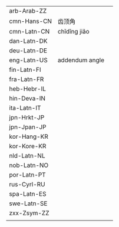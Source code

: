 | | | |
|-|-|-|
| arb-Arab-ZZ |  |  |
| cmn-Hans-CN | 齿顶角 |  |
| cmn-Latn-CN | chǐdǐng jiǎo |  |
| dan-Latn-DK |  |  |
| deu-Latn-DE |  |  |
| eng-Latn-US | addendum angle |  |
| fin-Latn-FI |  |  |
| fra-Latn-FR |  |  |
| heb-Hebr-IL |  |  |
| hin-Deva-IN |  |  |
| ita-Latn-IT |  |  |
| jpn-Hrkt-JP |  |  |
| jpn-Jpan-JP |  |  |
| kor-Hang-KR |  |  |
| kor-Kore-KR |  |  |
| nld-Latn-NL |  |  |
| nob-Latn-NO |  |  |
| por-Latn-PT |  |  |
| rus-Cyrl-RU |  |  |
| spa-Latn-ES |  |  |
| swe-Latn-SE |  |  |
| zxx-Zsym-ZZ |  |  |
|  |  |  |